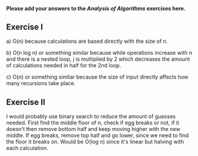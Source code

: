 #### Please add your answers to the ***Analysis of  Algorithms*** exercises here.

## Exercise I

a) O(n) because calculations are based directly with the size of n.


b) O(n log n) or something similar because while operations increase with n and there is a nested loop, j is multiplied by 2 which decreases the amount of calculations needed in half for the 2nd loop.


c) O(n) or something simliar because the size of input directly affects how many recursions take place.

## Exercise II

I would probably use binary search to reduce the amount of guesses needed.
First find the middle floor of n, check if egg breaks or not, if it doesn't then remove bottom half and keep moving higher with the new middle. If egg breaks, remove top half and go lower, since we need to find the floor it breaks on. Would be O(log n) since it's linear but halving with each calculation.

